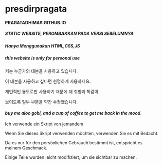 # presdirpragata
<p><h4>PRAGATADHIMAS.GITHUB.IO</p></h4>
<h5>STATIC WEBSITE, PEROMBAKKAN PADA VERSI SEBELUMNYA</h5>
<h5><b>Hanya Menggunakan HTML,CSS,JS</h5></b>
<i><h5>this website is only for personal use</i></h5>
<p>저는 누군가의 대본을 사용하고 있습니다.</p>
이 대본을 사용하고 싶다면 현명하게 사용하세요.
<p>개인적인 용도로만 사용하기 때문에 제 취향과 똑같이</p>
보이도록 일부 부분을 약간 수정했습니다.</p>
<i><h4>buy me aloo gobi, and a cup of coffee to get me back in the mood.</i></h4>
<p> Ich verwende ein Skript von jemandem. </p>
Wenn Sie dieses Skript verwenden möchten, verwenden Sie es mit Bedacht.
<p> Da es nur für den persönlichen Gebrauch bestimmt ist, entspricht es meinem Geschmack. </p>
<p>Einige Teile wurden leicht modifiziert, um sie sichtbar zu machen. </p>
